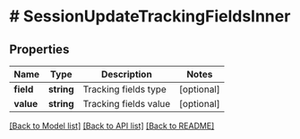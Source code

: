 # # SessionUpdateTrackingFieldsInner

## Properties

Name | Type | Description | Notes
------------ | ------------- | ------------- | -------------
**field** | **string** | Tracking fields type | [optional]
**value** | **string** | Tracking fields value | [optional]

[[Back to Model list]](../../README.md#models) [[Back to API list]](../../README.md#endpoints) [[Back to README]](../../README.md)

